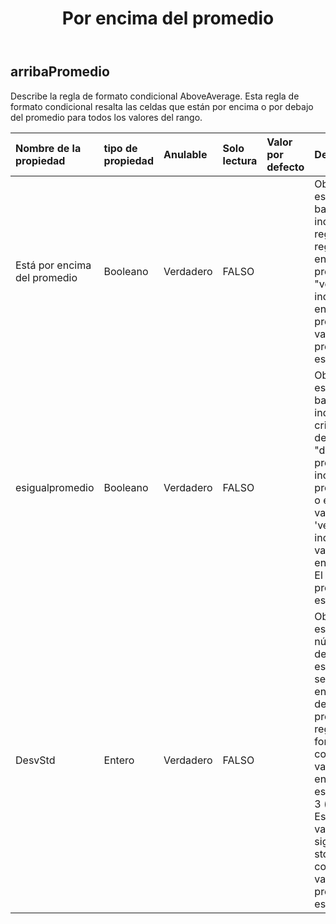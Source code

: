 ﻿---
title: Por encima del promedio
second_title: Aspose.Cells Cloud Documen
type: docs
url: /es/specification/model/aboveaverage/
description: "Aspose.Cells Especificación del modelo de nube: superior al promedio. Maneje sin esfuerzo Excel y otros documentos de hoja de cálculo con funciones como abrir, generar, editar, dividir, fusionar, comparar y convertir."
kwords: Excel, Office, hoja de cálculo, nube REST API, superior al promedio
weight: 50
---
## **arribaPromedio**

 Describe la regla de formato condicional AboveAverage. Esta regla de formato condicional resalta las celdas que están por encima o por debajo del promedio para todos los valores del rango.

| Nombre de la propiedad| tipo de propiedad| Anulable| Solo lectura| Valor por defecto| Descripción|
|:- |:- |:- |:- |:- |:- |
| Está por encima del promedio| Booleano| Verdadero| FALSO|| Obtenga o establezca la bandera que indica si la regla es una regla "por encima del promedio". "verdadero" indica "por encima del promedio". El valor predeterminado es verdadero.|
| esigualpromedio| Booleano| Verdadero| FALSO||Obtenga o establezca la bandera que indica si los criterios "arriba del promedio" y "debajo del promedio" incluyen el promedio en sí o excluyen ese valor. 'verdadero' indica incluir el valor promedio en los criterios. El valor predeterminado es falso.|
| DesvStd| Entero| Verdadero| FALSO|| Obtenga o establezca el número de desviaciones estándar que se incluirán por encima o por debajo del promedio en la regla de formato condicional. El valor de entrada debe estar entre 0 y 3 (incluir 0 y 3). Establecer este valor en 0 significa que stdDev no está configurado. El valor predeterminado es 0.|

